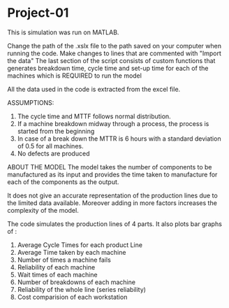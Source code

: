# Project-01

This is simulation was run on MATLAB.

Change the path of the .xslx file to the path saved on your computer when running the code. Make changes to lines that are commented with "Import the data"
The last section of the script consists of custom functions that generates breakdown time, cycle time and set-up time for each of the machines which is REQUIRED to run the model

All the data used in the code is extracted from the excel file.

ASSUMPTIONS:
1. The cycle time and MTTF follows normal distribution.
2. If a machine breakdown midway through a process, the process is started from the beginning
3. In case of a break down the MTTR is 6 hours with a standard deviation of 0.5 for all machines. 
4. No defects are produced

ABOUT THE MODEL
The model takes the number of components to be manufactured as its input and provides the time taken to manufacture for each of the components as the output.

It does not give an accurate representation of the production lines due to the limited data available. Moreover adding in more factors increases the complexity of the model. 

The code simulates the production lines of 4 parts. It also plots bar graphs of :

1. Average Cycle Times for each product Line
2. Average Time taken by each machine 
3. Number of times a machine fails
4. Reliability of each machine
5. Wait times of each machine
6. Number of breakdowns of each machine
7. Reliability of the whole line (series reliability)
8. Cost comparision of each workstation

